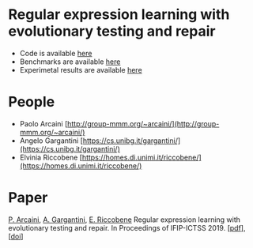 # Regular expression learning with evolutionary testing and repair
* Code is available [here](https://github.com/fmselab/evo_regexp_learn/tree/master/code/)
* Benchmarks are available [here](https://github.com/fmselab/evo_regexp_learn/tree/master/benchmarks)
* Experimetal results are available [here](https://github.com/fmselab/evo_regexp_learn/tree/master/experimentalResults)

# People
* Paolo Arcaini [http://group-mmm.org/~arcaini/](http://group-mmm.org/~arcaini/)
* Angelo Gargantini [https://cs.unibg.it/gargantini/](https://cs.unibg.it/gargantini/)
* Elvinia Riccobene [https://homes.di.unimi.it/riccobene/](https://homes.di.unimi.it/riccobene/)

# Paper

[P. Arcaini](http://group-mmm.org/~arcaini/), [A. Gargantini](http://cs.unibg.it/gargantini/), [E. Riccobene](https://homes.di.unimi.it/riccobene/) Regular expression learning with evolutionary testing and repair. In Proceedings of IFIP-ICTSS 2019. [[pdf](https://cs.unibg.it/gargantini/research/papers/ea_regexrep_ICTSS2019.pdf)], [[doi](https://link.springer.com/chapter/10.1007/978-3-030-31280-0_2)]
